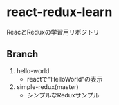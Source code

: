 # react-redux-learn
ReacとReduxの学習用リポジトリ

## Branch
1. hello-world
    - reactで"HelloWorld"の表示
2. simple-redux(master)
    - シンプルなReduxサンプル